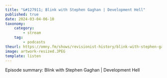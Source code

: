 ```yaml
---
title: "&#127911; Blink with Stephen Gaghan | Development Hell"
published: true
date: 2024-03-04-06-10
taxonomy:
    category:
        - stream
    tag:
        - podcasts
theurl: https://omny.fm/shows/revisionist-history/blink-with-stephen-gaghan-development-hell
image: artwork-resized.JPEG
template: listen
---
```


Episode summary: Blink with Stephen Gaghan | Development Hell
